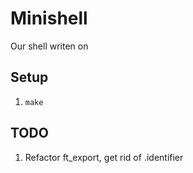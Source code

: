 # Minishell

Our shell writen on

## Setup
1. `make`



## TODO
1. Refactor ft_export, get rid of .identifier
